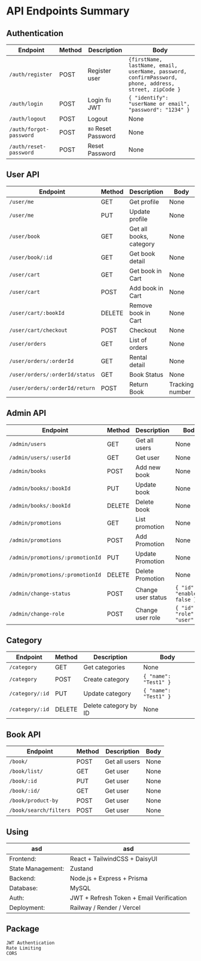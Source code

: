 # API Endpoints Summary

## Authentication

| Endpoint                            | Method | Description          | Body                                                 |
|-------------------------------------|--------|----------------------|------------------------------------------------------|
| `/auth/register`                    | POST   | Register user        | `{firstName, lastName, email, userName, password, confirmPassword, phone, address, street, zipCode }  `      |
| `/auth/login`                       | POST   | Login รับ JWT         | `{ "identify": "userName or email", "password": "1234" }`         |
| `/auth/logout`                      | POST   | Logout               | None                                                 |
| `/auth/forgot-password`             | POST   | ขอ Reset Password    | None                                                 | optional
| `/auth/reset-password`              | POST   | Reset Password       | None                                                 | optional

## User API

| Endpoint                            | Method | Description             | Body                        |
|-------------------------------------|--------|-------------------------|-----------------------------|
| `/user/me`                         | GET    | Get profile             | None                        |
| `/user/me`                         | PUT    | Update profile          | None                        |
| `/user/book`                             | GET    | Get all books, category | None                        |
| `/user/book/:id`                         | GET    | Get book detail         | None                        |
| `/user/cart`                             | GET    | Get book in Cart        | None                        |
| `/user/cart`                             | POST   | Add book in Cart        | None                        |
| `/user/cart/:bookId`                     | DELETE | Remove book in Cart     | None                        |
| `/user/cart/checkout`                    | POST   | Checkout                | None                        |
| `/user/orders`                           | GET    | List of orders          | None                        |
| `/user/orders/:orderId`                  | GET    | Rental detail           | None                        |
| `/user/orders/:orderId/status`           | GET    | Book Status             | None                        |
| `/user/orders/:orderId/return`           | POST   | Return Book             | Tracking number                        |


## Admin API

| Endpoint                            | Method | Description               | Body                              |
|-------------------------------------|--------|---------------------------|-----------------------------------|
| `/admin/users`                      | GET    | Get all users             | None                              |
| `/admin/users/:userId`              | GET    | Get user                  | None                              |
| `/admin/books`                      | POST   | Add new book              | None                              |
| `/admin/books/:bookId`              | PUT    | Update book               | None                              |
| `/admin/books/:bookId`              | DELETE | Delete book               | None                              |
| `/admin/promotions`                 | GET    | List promotion            | None                              | optional
| `/admin/promotions`                 | POST   | Add Promotion             | None                              | optional
| `/admin/promotions/:promotionId`    | PUT    | Update Promotion          | None                              | optional
| `/admin/promotions/:promotionId`    | DELETE | Delete Promotion          | None                              | optional
| `/admin/change-status`              | POST   | Change user status        | `{ "id": 1, "enabled": false }`                            |
| `/admin/change-role`                | POST   | Change user role          | `{ "id": 1, "role": "user" }`                              |


## Category

| Endpoint                      | Method | Description             | Body                        |
|-------------------------------|--------|-------------------------|-----------------------------|
| `/category`                   | GET    | Get categories          | None                        |
| `/category`                   | POST   | Create category         | `{ "name": "Test1" }`       |
| `/category/:id`               | PUT    | Update category         | `{ "name": "Test1" }`       |
| `/category/:id`               | DELETE | Delete category by ID   | None                        |


## Book API

| Endpoint                            | Method | Description               | Body                              |
|-------------------------------------|--------|---------------------------|-----------------------------------|
| `/book/`                            | POST   | Get all users             | None                              |
| `/book/list/`                       | GET    | Get user                  | None                              |
| `/book/:id`                         | PUT    | Get user                  | None                              |
| `/book/:id/`                        | GET    | Get user                  | None                              |
| `/book/product-by`                  | POST   | Get user                  | None                              |
| `/book/search/filters`              | POST   | Get user                  | None                              |

## Using

| asd                | asd                |
|--------------------|--------------------|
| Frontend:          | React + TailwindCSS + DaisyUI |
| State Management:  | Zustand  |
| Backend:           | Node.js + Express + Prisma |
| Database:          | MySQL |
| Auth:              | JWT + Refresh Token + Email Verification |
| Deployment:        | Railway / Render / Vercel |

## Package

```
JWT Authentication 
Rate Limiting
CORS
```